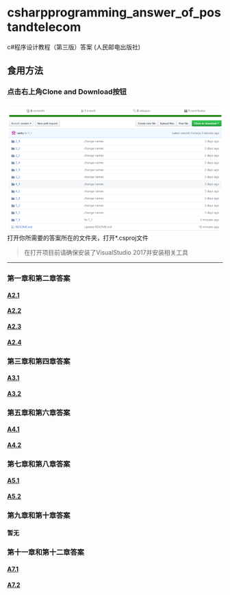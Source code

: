 # csharpprogramming_answer_of_postandtelecom
c#程序设计教程（第三版）答案 (人民邮电出版社)

## 食用方法
### 点击右上角Clone and Download按钮
![](https://github.com/laiiihz/csharpprogramming_answer_of_postandtelecom/blob/master/download.png)
打开你所需要的答案所在的文件夹，打开*.csproj文件

> 在打开项目前请确保安装了VisualStudio 2017并安装相关工具
-----

### 第一章和第二章答案
#### [A2.1](https://github.com/laiiihz/csharpprogramming_answer_of_postandtelecom/tree/master/2_1)
#### [A2.2](https://github.com/laiiihz/csharpprogramming_answer_of_postandtelecom/tree/master/2_2)
#### [A2.3](https://github.com/laiiihz/csharpprogramming_answer_of_postandtelecom/tree/master/2_3)
#### [A2.4](https://github.com/laiiihz/csharpprogramming_answer_of_postandtelecom/tree/master/2_4)

### 第三章和第四章答案
#### [A3.1](https://github.com/laiiihz/csharpprogramming_answer_of_postandtelecom/tree/master/3_1)
#### [A3.2](https://github.com/laiiihz/csharpprogramming_answer_of_postandtelecom/tree/master/3_2)

### 第五章和第六章答案
#### [A4.1](https://github.com/laiiihz/csharpprogramming_answer_of_postandtelecom/tree/master/4_1)
#### [A4.2](https://github.com/laiiihz/csharpprogramming_answer_of_postandtelecom/tree/master/4_2)

### 第七章和第八章答案
#### [A5.1](https://github.com/laiiihz/csharpprogramming_answer_of_postandtelecom/tree/master/5_1)
#### [A5.2](https://github.com/laiiihz/csharpprogramming_answer_of_postandtelecom/tree/master/5_2)

### 第九章和第十章答案
#### 暂无

### 第十一章和第十二章答案
#### [A7.1](https://github.com/laiiihz/csharpprogramming_answer_of_postandtelecom/tree/master/7_1)
#### [A7.2](https://github.com/laiiihz/csharpprogramming_answer_of_postandtelecom/tree/master/7_2)
